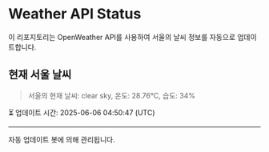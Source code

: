 
# Weather API Status

이 리포지토리는 OpenWeather API를 사용하여 서울의 날씨 정보를 자동으로 업데이트합니다.

## 현재 서울 날씨
> 서울의 현재 날씨: clear sky, 온도: 28.76°C, 습도: 34%

⏳ 업데이트 시간: 2025-06-06 04:50:47 (UTC)

---
자동 업데이트 봇에 의해 관리됩니다.
